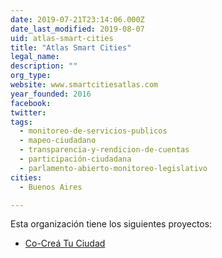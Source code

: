 ```yaml
---
date: 2019-07-21T23:14:06.000Z
date_last_modified: 2019-08-07
uid: atlas-smart-cities
title: "Atlas Smart Cities"
legal_name: 
description: ""
org_type: 
website: www.smartcitiesatlas.com
year_founded: 2016
facebook: 
twitter: 
tags:
  - monitoreo-de-servicios-publicos
  - mapeo-ciudadano
  - transparencia-y-rendicion-de-cuentas
  - participación-ciudadana
  - parlamento-abierto-monitoreo-legislativo
cities: 
  - Buenos Aires

---
```


Esta organización tiene los siguientes proyectos:

- [Co-Creá Tu Ciudad](/proyectos/co-crea-tu-ciudad)
